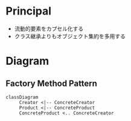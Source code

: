 # Principal

- 流動的要素をカプセル化する
- クラス継承よりもオブジェクト集約を多用する

# Diagram

## Factory Method Pattern

```mermaid
classDiagram
     Creator <|-- ConcreteCreator
     Product <|-- ConcreteProduct
     ConcreteProduct <.. ConcreteCreator
```
